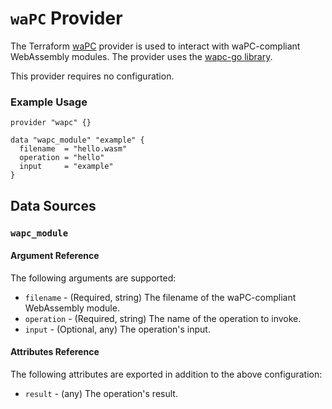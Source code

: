 # `waPC` Provider

The Terraform [waPC](https://github.com/EvilSuperstars/terraform-provider-wapc) provider is used to interact with waPC-compliant WebAssembly modules.
The provider uses the [wapc-go library](https://github.com/wapc/wapc-go).

This provider requires no configuration.

### Example Usage

```hcl
provider "wapc" {}

data "wapc_module" "example" {
  filename  = "hello.wasm"
  operation = "hello"
  input     = "example"
}
```

## Data Sources

### `wapc_module`

#### Argument Reference

The following arguments are supported:

* `filename` - (Required, string) The filename of the waPC-compliant WebAssembly module.
* `operation` - (Required, string) The name of the operation to invoke.
* `input` - (Optional, any) The operation's input.

#### Attributes Reference

The following attributes are exported in addition to the above configuration:

* `result` - (any) The operation's result.

